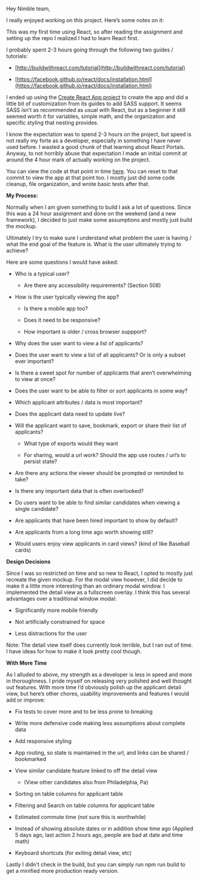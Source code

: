 Hey Nimble team,

I really enjoyed working on this project.  Here’s some notes on it:

This was my first time using React, so after reading the assignment and setting up the repo I realized I had to learn React first.

I probably spent 2-3 hours going through the following two guides / tutorials:

* [http://buildwithreact.com/tutorial](http://buildwithreact.com/tutorial)

* [https://facebook.github.io/react/docs/installation.html](https://facebook.github.io/react/docs/installation.html)

I ended up using the [Create React App project](https://github.com/facebookincubator/create-react-app) to create the app and did a little bit of customization from its guides to add SASS support.  It seems SASS isn’t as recommended as usual with React, but as a beginner it still seemed worth it for variables, simple math, and the organization and specific styling that nesting provides.

I know the expectation was to spend 2-3 hours on the project, but speed is not really my forte as  a developer, especially in something I have never used before.  I wasted a good chunk of that learning about React Portals.  Anyway, to not horribly abuse that expectation I made an initial commit at around the 4 hour mark of actually working on the project.

You can view the code at that point in time [here](https://github.com/brettmarkowitz/Nimble/commit/d06d5d855db6aab4fd0d9fe989ee1060a77bcb13).  You can reset to that commit to view the app at that point too.  I mostly just did some code cleanup, file organization, and wrote basic tests after that.

**My Process:**

Normally when I am given something to build I ask a lot of questions.   Since this was a 24 hour assignment and done on the weekend (and a new framework), I decided to just make some assumptions and mostly just build the mockup.

Ultimately I try to make sure I understand what problem the user is having / what the end goal of the feature is.  What is the user ultimately trying to achieve?

Here are some questions I would have asked:

* Who is a typical user?

    * Are there any accessibility requirements? (Section 508)

* How is the user typically viewing the app?

    * Is there a mobile app too?

    * Does it need to be responsive?

    * How important is older / cross browser suppport?

* Why does the user want to view a list of applicants?

* Does the user want to view a list of all applicants?  Or is only a subset ever important?

* Is there a sweet spot for number of applicants that aren’t overwhelming to view at once?

* Does the user want to be able to filter or sort applicants in some way?

* Which applicant attributes / data is most important?

* Does the applicant data need to update live?

* Will the applicant want to save, bookmark, export or share their list of applicants?

    * What type of exports would they want

    * For sharing, would a url work?  Should the app use routes / url’s to persist state?

* Are there any actions the viewer should be prompted or reminded to take?

* Is there any important data that is often overlooked?

* Do users want to be able to find similar candidates when viewing a single candidate?

* Are applicants that have been hired important to show by default?

* Are applicants from a long time ago worth showing still?

* Would users enjoy view applicants in card views? (kind of like Baseball cards)

**Design Decisions**

Since I was so restricted on time and so new to React, I opted to mostly just recreate the given mockup.  For the modal view however, I did decide to make it a little more interesting than an ordinary modal window.  I implemented the detail view as a fullscreen overlay.  I think this has several advantages over a traditional window modal:

* Significantly more mobile friendly

* Not artificially constrained for space

* Less distractions for the user

Note: The detail view itself does currently look terrible, but I ran out of time.  I have ideas for how to make it look pretty cool though.

**With More Time**

As I alluded to above, my strength as a developer is less in speed and more in thoroughness.  I pride myself on releasing very polished and well thought out features.  With more time I’d obviously polish up the applicant detail view, but here’s other chores, usability improvements and features I would add or improve:

* Fix tests to cover more and to be less prone to breaking

* Write more defensive code making less assumptions about complete data

* Add responsive styling

* App routing, so state is maintained in the url, and links can be shared / bookmarked

* View similar candidate feature linked to off the detail view

    * (View other candidates also from Philadelphia, Pa)

* Sorting on table columns for applicant table

* Filtering and Search on table columns for applicant table

* Estimated commute time (not sure this is worthwhile)

* Instead of showing absolute dates or in addition show time ago (Applied 5 days ago, last action 2 hours ago, people are bad at date and time math)

* Keyboard shortcuts (for exiting detail view, etc)

Lastly I didn't check in the build, but you can simply run npm run build to get a minified more production ready version.
